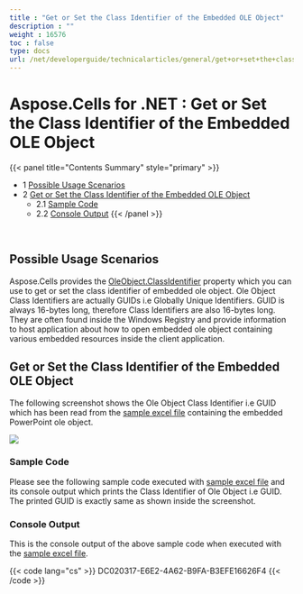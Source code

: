```yaml
---
title : "Get or Set the Class Identifier of the Embedded OLE Object" 
description : "" 
weight : 16576 
toc : false
type: docs
url: /net/developerguide/technicalarticles/general/get+or+set+the+class+identifier+of+the+embedded+ole+object/
---
```


# Aspose.Cells for .NET : Get or Set the Class Identifier of the Embedded OLE Object


{{< panel title="Contents Summary" style="primary" >}}
*   1 [Possible Usage Scenarios](#possible-usage-scenarios)
*   2 [Get or Set the Class Identifier of the Embedded OLE Object](#get-or-set-the-class-identifier-of-the-embedded-ole-object)
    *   2.1 [Sample Code](#sample-code)
    *   2.2 [Console Output](#console-output)
{{< /panel >}}
 

 

## Possible Usage Scenarios

Aspose.Cells provides the [OleObject.ClassIdentifier](https://apireference.aspose.com/net/cells/aspose.cells.drawing/oleobject/properties/classidentifier) property which you can use to get or set the class identifier of embedded ole object. Ole Object Class Identifiers are actually GUIDs i.e Globally Unique Identifiers. GUID is always 16-bytes long, therefore Class Identifiers are also 16-bytes long. They are often found inside the Windows Registry and provide information to host application about how to open embedded ole object containing various embedded resources inside the client application.

## Get or Set the Class Identifier of the Embedded OLE Object

The following screenshot shows the Ole Object Class Identifier i.e GUID which has been read from the [sample excel file](https://docs2.aspose.com/cells/net/attachments/5024988/5115190.xls) containing the embedded PowerPoint ole object.

![](https://docs2.aspose.com/cells/net/attachments/5024988/5115191.png)

### Sample Code

Please see the following sample code executed with [sample excel file](https://docs2.aspose.com/cells/net/attachments/5024988/5115190.xls) and its console output which prints the Class Identifier of Ole Object i.e GUID. The printed GUID is exactly same as shown inside the screenshot.

### Console Output

This is the console output of the above sample code when executed with the [sample excel file](https://docs2.aspose.com/cells/net/attachments/5024988/5115190.xls).

{{< code lang="cs" >}}
DC020317-E6E2-4A62-B9FA-B3EFE16626F4
{{< /code >}}

